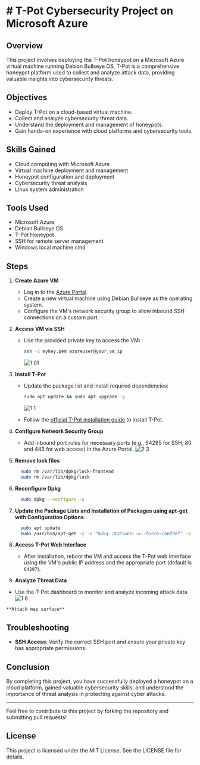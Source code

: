 # # T-Pot Cybersecurity Project on Microsoft Azure

## Overview

This project involves deploying the T-Pot honeypot on a Microsoft Azure virtual machine running Debian Bullseye OS. T-Pot is a comprehensive honeypot platform used to collect and analyze attack data, providing valuable insights into cybersecurity threats.

## Objectives

- Deploy T-Pot on a cloud-based virtual machine.
- Collect and analyze cybersecurity threat data.
- Understand the deployment and management of honeypots.
- Gain hands-on experience with cloud platforms and cybersecurity tools.

## Skills Gained

- Cloud computing with Microsoft Azure
- Virtual machine deployment and management
- Honeypot configuration and deployment
- Cybersecurity threat analysis
- Linux system administration

## Tools Used

- Microsoft Azure
- Debian Bullseye OS
- T-Pot Honeypot
- SSH for remote server management
- Windows local machine cmd

## Steps

1. **Create Azure VM**
   - Log in to the [Azure Portal](https://portal.azure.com).
   - Create a new virtual machine using Debian Bullseye as the operating system.
   - Configure the VM's network security group to allow inbound SSH connections on a custom port.

2. **Access VM via SSH**
   - Use the provided private key to access the VM:
     ```sh
     ssh -i mykey.pem azureuser@your_vm_ip
     ```
     ![1 01](https://github.com/wil1a4/Honeypot-project/assets/129964763/23b0614e-f271-4721-8daf-b7fa3c6babcd)

3. **Install T-Pot**
   - Update the package list and install required dependencies:
     ```sh
     sudo apt update && sudo apt upgrade -y
     ```
     ![1 1](https://github.com/wil1a4/Honeypot-project/assets/129964763/dc7fa752-2804-4a53-bd46-79cd8c6f0684)

   - Follow the [official T-Pot installation guide](https://github.com/telekom-security/tpotce) to install T-Pot.

5. **Configure Network Security Group**
   - Add inbound port rules for necessary ports (e.g., 64295 for SSH, 80 and 443 for web access) in the Azure Portal.
   ![2 3](https://github.com/wil1a4/Honeypot-project/assets/129964763/72c29766-6da3-4cf7-893e-15373765f99f)

6. **Remove lock files**
   ```sh
     sudo rm /var/lib/dpkg/lock-frontend
     sudo rm /var/lib/dpkg/lock
   
7. **Reconfigure Dpkg**
   ```sh
     sudo dpkg --configure -a

8. **Update the Package Lists and Installation of Packages using apt-get with Configuration Options**
    ```sh
      sudo apt update
      sudo /usr/bin/apt-get -y -o "Dpkg::Options::=--force-confdef" -o "Dpkg::Options::=--force-confold" install 'gnupg' 'grc' 'htop' 'micro'
    
9. **Access T-Pot Web Interface**
   - After installation, reboot the VM and access the T-Pot web interface using the VM's public IP address and the appropriate port (default is `64297`).

11. **Analyze Threat Data**
   - Use the T-Pot dashboard to monitor and analyze incoming attack data.
     ![1 6](https://github.com/wil1a4/Honeypot-project/assets/129964763/5ee09f6c-effc-4ce0-aaf4-3a6d285845d7)
    
    **Attack map surface**
    

## Troubleshooting

- **SSH Access**: Verify the correct SSH port and ensure your private key has appropriate permissions.

## Conclusion

By completing this project, you have successfully deployed a honeypot on a cloud platform, gained valuable cybersecurity skills, and understood the importance of threat analysis in protecting against cyber attacks.

---

Feel free to contribute to this project by forking the repository and submitting pull requests!

## License

This project is licensed under the MIT License. See the LICENSE file for details.


